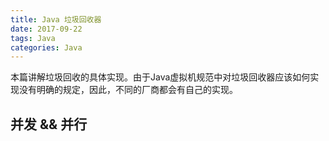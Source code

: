```yaml
---
title: Java 垃圾回收器
date: 2017-09-22
tags: Java
categories: Java
---
```


本篇讲解垃圾回收的具体实现。由于Java虚拟机规范中对垃圾回收器应该如何实现没有明确的规定，因此，不同的厂商都会有自己的实现。

## 并发 && 并行

